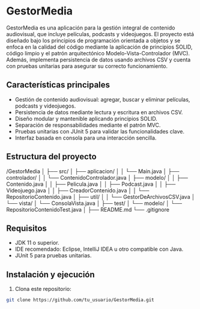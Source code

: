 # GestorMedia

GestorMedia es una aplicación para la gestión integral de contenido audiovisual, que incluye películas, podcasts y videojuegos. El proyecto está diseñado bajo los principios de programación orientada a objetos y se enfoca en la calidad del código mediante la aplicación de principios SOLID, código limpio y el patrón arquitectónico Modelo-Vista-Controlador (MVC). Además, implementa persistencia de datos usando archivos CSV y cuenta con pruebas unitarias para asegurar su correcto funcionamiento.

## Características principales

- Gestión de contenido audiovisual: agregar, buscar y eliminar películas, podcasts y videojuegos.
- Persistencia de datos mediante lectura y escritura en archivos CSV.
- Diseño modular y mantenible aplicando principios SOLID.
- Separación de responsabilidades mediante el patrón MVC.
- Pruebas unitarias con JUnit 5 para validar las funcionalidades clave.
- Interfaz basada en consola para una interacción sencilla.

## Estructura del proyecto
/GestorMedia
│
├── src/
│   ├── aplicacion/
│   │   └── Main.java
│   ├── controlador/
│   │   └── ContenidoControlador.java
│   ├── modelo/
│   │   ├── Contenido.java
│   │   ├── Pelicula.java
│   │   ├── Podcast.java
│   │   ├── Videojuego.java
│   │   ├── CreadorContenido.java
│   │   └── RepositorioContenido.java
│   ├── util/
│   │   └── GestorDeArchivosCSV.java
│   └── vista/
│       └── ConsolaVista.java
│
├── test/
│   └── modelo/
│       └── RepositorioContenidoTest.java
│
├── README.md
└── .gitignore
## Requisitos

- JDK 11 o superior.
- IDE recomendado: Eclipse, IntelliJ IDEA u otro compatible con Java.
- JUnit 5 para pruebas unitarias.
  
## Instalación y ejecución

1. Clona este repositorio:

```bash
git clone https://github.com/tu_usuario/GestorMedia.git
